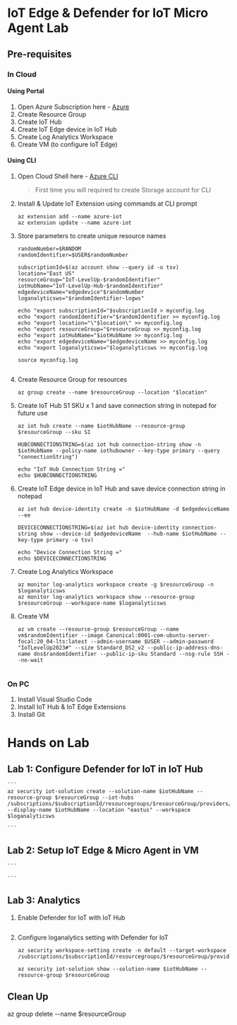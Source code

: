 # IoT Edge & Defender for IoT Micro Agent Lab

## Pre-requisites

### In Cloud
#### Using Portal
1. Open Azure Subscription here - [Azure](https://portal.azure.com)
2. Create Resource Group
3. Create IoT Hub
4. Create IoT Edge device in IoT Hub 
5. Create Log Analytics Workspace
6. Create VM (to configure IoT Edge)

#### Using CLI
1. Open Cloud Shell here - [Azure CLI](https://shell.azure.com)
    >First time you will required to create Storage account for CLI
2. Install & Update IoT Extension using commands at CLI prompt
    ``` 
    az extension add --name azure-iot
    az extension update --name azure-iot 
    ```
3. Store parameters to create unique resource names
    ```
    randomNumber=$RANDOM
    randomIdentifier=$USER$randomNumber

    subscriptionId=$(az account show --query id -o tsv)
    location="East US" 
    resourceGroup="IoT-LevelUp-$randomIdentifier" 
    iotHubName="IoT-LevelUp-Hub-$randomIdentifier"
    edgedeviceName="edgedevice"$randomNumber
    loganalyticsws="$randomIdentifier-logws"

    echo "export subscriptionId="$subscriptionId > myconfig.log
    echo "export randomIdentifier="$randomIdentifier >> myconfig.log
    echo "export location="\"$location\" >> myconfig.log
    echo "export resourceGroup="$resourceGroup >> myconfig.log
    echo "export iotHubName="$iotHubName >> myconfig.log
    echo "export edgedeviceName="$edgedeviceName >> myconfig.log
    echo "export loganalyticsws="$loganalyticsws >> myconfig.log

    source myconfig.log
    

4. Create Resource Group for resources
    ```
    az group create --name $resourceGroup --location "$location" 
    ```
5. Create IoT Hub S1 SKU x 1  and save connection string in notepad for future use
    ```
    az iot hub create --name $iotHubName --resource-group $resourceGroup --sku S1  

    HUBCONNECTIONSTRING=$(az iot hub connection-string show -n $iotHubName --policy-name iothubowner --key-type primary --query "connectionString") 

    echo "IoT Hub Connection String ="
    echo $HUBCONNECTIONSTRING

    ```
6. Create IoT Edge device in IoT Hub and save device connection string in notepad 
    ```
    az iot hub device-identity create -n $iotHubName -d $edgedeviceName --ee

    DEVICECONNECTIONSTRING=$(az iot hub device-identity connection-string show --device-id $edgedeviceName  --hub-name $iotHubName --key-type primary -o tsv)

    echo "Device Connection String ="
    echo $DEVICECONNECTIONSTRING

    ```

7. Create Log Analytics Workspace
    ```
    az monitor log-analytics workspace create -g $resourceGroup -n $loganalyticsws
    az monitor log-analytics workspace show --resource-group $resourceGroup --workspace-name $loganalyticsws

    ```
8. Create VM 
    ```
    az vm create --resource-group $resourceGroup --name vm$randomIdentifier --image Canonical:0001-com-ubuntu-server-focal:20_04-lts:latest --admin-username $USER --admin-password "IoTLevelUp2023#" --size Standard_DS2_v2 --public-ip-address-dns-name dns$randomIdentifier --public-ip-sku Standard --nsg-rule SSH --no-wait


    ```

### On PC
1. Install Visual Studio Code
2. Install IoT Hub & IoT Edge Extensions
3. Install Git


# Hands on Lab

## Lab 1: Configure Defender for IoT in IoT Hub
    ```
    az security iot-solution create --solution-name $iotHubName --resource-group $resourceGroup --iot-hubs /subscriptions/$subscriptionId/resourcegroups/$resourceGroup/providers/Microsoft.Devices/IotHubs/$iotHubName --display-name $iotHubName --location "eastus" --workspace $loganalyticsws

    ```

## Lab 2: Setup IoT Edge & Micro Agent in VM
    ```

    ```

## Lab 3: Analytics
1. Enable Defender for IoT with IoT Hub
    ```

    ```

2. Configure loganalytics setting with Defender for IoT
    ```
    az security workspace-setting create -n default --target-workspace /subscriptions/$subscriptionId/resourcegroups/$resourceGroup/providers/Microsoft.OperationalInsights/workspaces/$loganalyticsws
    
    az security iot-solution show --solution-name $iotHubName --resource-group $resourceGroup

    ```

## Clean Up
az group delete --name $resourceGroup





